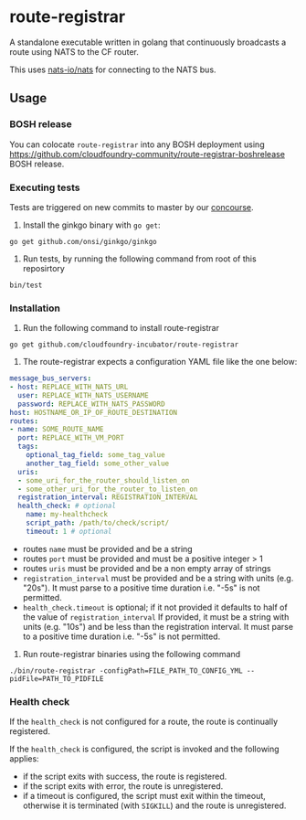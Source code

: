 route-registrar
===============

A standalone executable written in golang that continuously broadcasts a route using NATS to the CF router.

This uses [nats-io/nats](https://github.com/nats-io/nats) for connecting to the NATS bus.

## Usage

### BOSH release

You can colocate `route-registrar` into any BOSH deployment using https://github.com/cloudfoundry-community/route-registrar-boshrelease BOSH release.

### Executing tests

Tests are triggered on new commits to master by our
[concourse](https://mega.ci.cf-app.com/pipelines/route-registrar).

1. Install the ginkgo binary with `go get`:
  ```
  go get github.com/onsi/ginkgo/ginkgo
  ```

1. Run tests, by running the following command from root of this reposirtory
  ```
  bin/test
  ```

### Installation
1. Run the following command to install route-registrar
  ```
  go get github.com/cloudfoundry-incubator/route-registrar
  ```

1. The route-registrar expects a configuration YAML file like the one below:
  ```yaml
  message_bus_servers:
  - host: REPLACE_WITH_NATS_URL
    user: REPLACE_WITH_NATS_USERNAME
    password: REPLACE_WITH_NATS_PASSWORD
  host: HOSTNAME_OR_IP_OF_ROUTE_DESTINATION
  routes:
  - name: SOME_ROUTE_NAME
    port: REPLACE_WITH_VM_PORT
    tags:
      optional_tag_field: some_tag_value
      another_tag_field: some_other_value
    uris:
    - some_uri_for_the_router_should_listen_on
    - some_other_uri_for_the_router_to_listen_on
    registration_interval: REGISTRATION_INTERVAL
    health_check: # optional
      name: my-healthcheck
      script_path: /path/to/check/script/
      timeout: 1 # optional
  ```
  - routes `name` must be provided and be a string
  - routes `port` must be provided and must be a positive integer > 1
  - routes `uris` must be provided and be a non empty array of strings
  - `registration_interval` must be provided and be a string with units (e.g. "20s").
  It must parse to a positive time duration i.e. "-5s" is not permitted.
  - `health_check.timeout` is optional; if it not provided it defaults to half
  of the value of `registration_interval`
  If provided, it must be a string with units (e.g. "10s") and be less than
  the registration interval.
  It must parse to a positive time duration i.e. "-5s" is not permitted.

1. Run route-registrar binaries using the following command
  ```
  ./bin/route-registrar -configPath=FILE_PATH_TO_CONFIG_YML --pidFile=PATH_TO_PIDFILE
  ```


### Health check

If the `health_check` is not configured for a route, the route is continually
registered.

If the `health_check` is configured, the script is invoked and the following applies:
- if the script exits with success, the route is registered.
- if the script exits with error, the route is unregistered.
- if a timeout is configured, the script must exit within the timeout,
  otherwise it is terminated (with `SIGKILL`) and the route is unregistered.
